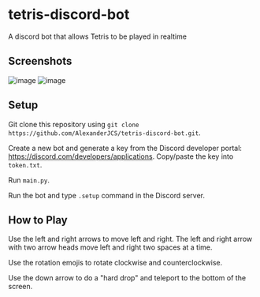 # tetris-discord-bot
A discord bot that allows Tetris to be played in realtime

## Screenshots

![image](https://user-images.githubusercontent.com/98898166/175752681-cab4cab1-10fa-4d4e-bab9-062601d08d10.png)
![image](https://user-images.githubusercontent.com/98898166/175752809-96be7a6e-c6ff-4b66-a02d-7abc735b4e9c.png)


## Setup

Git clone this repository using `git clone https://github.com/AlexanderJCS/tetris-discord-bot.git`.

Create a new bot and generate a key from the Discord developer portal: https://discord.com/developers/applications. Copy/paste the key into `token.txt`. 

Run `main.py`.

Run the bot and type `.setup` command in the Discord server.

## How to Play

Use the left and right arrows to move left and right. The left and right arrow with two arrow heads move left and right two spaces at a time.

Use the rotation emojis to rotate clockwise and counterclockwise.

Use the down arrow to do a "hard drop" and teleport to the bottom of the screen.
